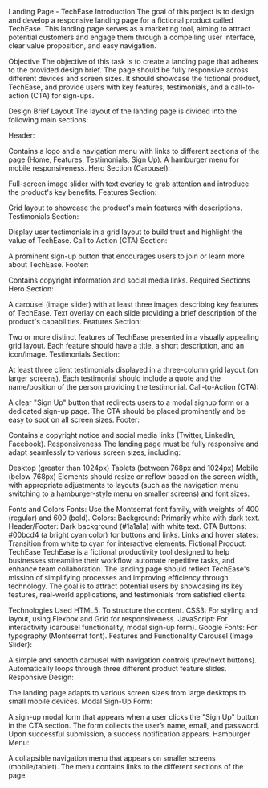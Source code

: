 Landing Page - TechEase
Introduction
The goal of this project is to design and develop a responsive landing page for a fictional product called TechEase. This landing page serves as a marketing tool, aiming to attract potential customers and engage them through a compelling user interface, clear value proposition, and easy navigation.

Objective
The objective of this task is to create a landing page that adheres to the provided design brief. The page should be fully responsive across different devices and screen sizes. It should showcase the fictional product, TechEase, and provide users with key features, testimonials, and a call-to-action (CTA) for sign-ups.

Design Brief
Layout
The layout of the landing page is divided into the following main sections:

Header:

Contains a logo and a navigation menu with links to different sections of the page (Home, Features, Testimonials, Sign Up).
A hamburger menu for mobile responsiveness.
Hero Section (Carousel):

Full-screen image slider with text overlay to grab attention and introduce the product's key benefits.
Features Section:

Grid layout to showcase the product's main features with descriptions.
Testimonials Section:

Display user testimonials in a grid layout to build trust and highlight the value of TechEase.
Call to Action (CTA) Section:

A prominent sign-up button that encourages users to join or learn more about TechEase.
Footer:

Contains copyright information and social media links.
Required Sections
Hero Section:

A carousel (image slider) with at least three images describing key features of TechEase.
Text overlay on each slide providing a brief description of the product's capabilities.
Features Section:

Two or more distinct features of TechEase presented in a visually appealing grid layout.
Each feature should have a title, a short description, and an icon/image.
Testimonials Section:

At least three client testimonials displayed in a three-column grid layout (on larger screens).
Each testimonial should include a quote and the name/position of the person providing the testimonial.
Call-to-Action (CTA):

A clear "Sign Up" button that redirects users to a modal signup form or a dedicated sign-up page.
The CTA should be placed prominently and be easy to spot on all screen sizes.
Footer:

Contains a copyright notice and social media links (Twitter, LinkedIn, Facebook).
Responsiveness
The landing page must be fully responsive and adapt seamlessly to various screen sizes, including:

Desktop (greater than 1024px)
Tablets (between 768px and 1024px)
Mobile (below 768px)
Elements should resize or reflow based on the screen width, with appropriate adjustments to layouts (such as the navigation menu switching to a hamburger-style menu on smaller screens) and font sizes.

Fonts and Colors
Fonts:
Use the Montserrat font family, with weights of 400 (regular) and 600 (bold).
Colors:
Background: Primarily white with dark text.
Header/Footer: Dark background (#1a1a1a) with white text.
CTA Buttons: #00bcd4 (a bright cyan color) for buttons and links.
Links and hover states: Transition from white to cyan for interactive elements.
Fictional Product: TechEase
TechEase is a fictional productivity tool designed to help businesses streamline their workflow, automate repetitive tasks, and enhance team collaboration. The landing page should reflect TechEase's mission of simplifying processes and improving efficiency through technology. The goal is to attract potential users by showcasing its key features, real-world applications, and testimonials from satisfied clients.

Technologies Used
HTML5: To structure the content.
CSS3: For styling and layout, using Flexbox and Grid for responsiveness.
JavaScript: For interactivity (carousel functionality, modal sign-up form).
Google Fonts: For typography (Montserrat font).
Features and Functionality
Carousel (Image Slider):

A simple and smooth carousel with navigation controls (prev/next buttons).
Automatically loops through three different product feature slides.
Responsive Design:

The landing page adapts to various screen sizes from large desktops to small mobile devices.
Modal Sign-Up Form:

A sign-up modal form that appears when a user clicks the "Sign Up" button in the CTA section.
The form collects the user’s name, email, and password.
Upon successful submission, a success notification appears.
Hamburger Menu:

A collapsible navigation menu that appears on smaller screens (mobile/tablet).
The menu contains links to the different sections of the page.
